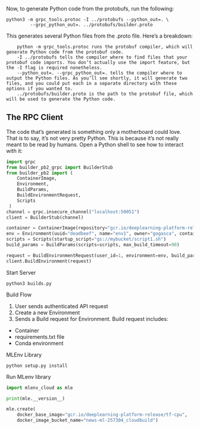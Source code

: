 
Now, to generate Python code from the protobufs, run the following:

```commandline
python3 -m grpc_tools.protoc -I ../protobufs --python_out=. \
         --grpc_python_out=. ../protobufs/builder.proto
```

This generates several Python files from the .proto file. Here’s a breakdown:

```commandline
    python -m grpc_tools.protoc runs the protobuf compiler, which will generate Python code from the protobuf code.
    -I ../protobufs tells the compiler where to find files that your protobuf code imports. You don’t actually use the import feature, but the -I flag is required nonetheless.
    --python_out=. --grpc_python_out=. tells the compiler where to output the Python files. As you’ll see shortly, it will generate two files, and you could put each in a separate directory with these options if you wanted to.
    ../protobufs/builder.proto is the path to the protobuf file, which will be used to generate the Python code.
```


## The RPC Client
The code that’s generated is something only a motherboard could love. That is to say, it’s not very pretty Python. This is because it’s not really meant to be read by humans. Open a Python shell to see how to interact with it:

```python
import grpc
from builder_pb2_grpc import BuilderStub
from builder_pb2 import (
    ContainerImage, 
    Environment, 
    BuildParams, 
    BuildEnvironmentRequest, 
    Scripts
 )
channel = grpc.insecure_channel("localhost:50051")
client = BuilderStub(channel)

container = ContainerImage(repository="gcr.io/deeplearning-platform-release/tf-cpu", tag="latest")
env = Environment(uuid="deadbeef", name="env1", owner="gogasca", container_image=container)
scripts = Scripts(startup_script="gs://mybucket/script1.sh")
build_params = BuildParams(scripts=scripts, max_build_timeout=90)

request = BuildEnvironmentRequest(user_id=1, environment=env, build_params=build_params)
client.BuildEnvironment(request)
```

Start Server

```commandline
python3 builds.py
```

Build Flow

1. User sends authenticated API request
2. Create a new Environment
3. Sends a Build request for Environment. Build request includes:
 - Container
 - requirements.txt file
 - Conda environment

MLEnv Library

```shell
python setup.py install
```

Run MLenv library

```python
import mlenv_cloud as mle

print(mle.__version__)

mle.create(
    docker_base_image="gcr.io/deeplearning-platform-release/tf-cpu",
    docker_image_bucket_name="news-ml-257304_cloudbuild")
```

